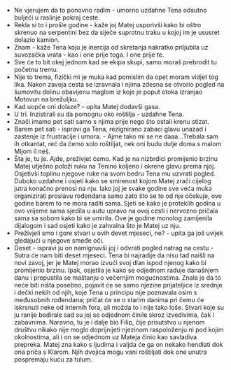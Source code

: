 - Ne vjerujem da to ponovno radim - umorno uzdahne Tena odsutno buljeći u raslinje pokraj ceste.
- Rekla si to i prošle godine - kaže joj Matej usporivši kako bi oštro skrenuo na serpentini bez da siječe suprotnu traku u kojoj im je ususret dolazio kamion.
- Znam - kaže Tena koju je inercija od skretanja nakratko priljubila uz suvozačka vrata - kao i one prije toga. I one prije te.
- Sve će to bit okej jednom kad se ekipa skupi, samo moraš prebrodit tu početnu tremu.
- Nije to trema, fizički mi je muka kad pomislim da opet moram vidjet tog lika. 
Nakon zavoja cesta se izravnala i njima zdesna se otvorio pogled na šumovitu dolinu obavijenu maglom iz koje je poput otoka izranjao Motovun na brežuljku.
- Kad uopće oni dolaze? - upita Matej dodavši gasa.
- U tri. Inzistirali su da pomognu oko roštilja - uzdahne Tena.
- Znači imamo pet sati samo s njima prije nego što ostali krenu stizat.
- Barem pet sati - ispravi ga Tena, rezignirano zabaci glavu unazad i zastenje iz frustracije i umora. - Ajme tako mi se ne daaa...Trebala sam ih otkantat, reć da ćemo solo roštiljat, nek oni budu dulje doma s malom Mijom il neš.
- Šta je, tu je. Ajde, preživjet ćemo.
Kad je na nizbrdici promijenio brzinu Matej utješno položi ruku na Tenino koljeno i okrene glavu prema njoj. Osjetivši toplinu njegove ruke na svom bedru Tena mu uzvrati pogled. Duboko uzdahne i osjeti kako se smirenost kojom Matej zrači cijelog jutra konačno prenosi na nju. Iako joj je svake godine sve veća muka organizirati proslavu rođendana samo zato što se to od nje očekuje, ove godine barem to ne mora raditi sama. Sjeti se kako je proteklih godina u ovo vrijeme sama sjedila u autu upravo na ovoj cesti i nervozno pričala sama sa sobom kako bi se umirila. Ove je godine monolog zamijenila dijalogom i sad osjeti kako je zahvalna što je Matej uz nju.
- Preživjeli smo i gore stvari u ovih devet mjeseci, ne? - upita ga još uvijek gledajući u njegove smeđe oči.
- Deset - ispravi ju on namignuvši joj i odvrati pogled natrag na cestu - Sutra će nam biti deset mjeseci.
Tena bi najradije da nisu tad naišli na novi zavoj, jer je Matej morao izvući svoj dlan ispod njenog kako bi promijenio brzinu. Ipak, osjetila je kako se odjednom raduje današnjem danu i prepustila se maštanju o večernjim mogućnostima. Znala je da to neće biti ništa posebno, pojavit će se samo njezine prijateljice iz srednje i dečki nekih od njih, koje Tena u principu nije poznavala osim s međusobnih rođendana; pričat će se o starim danima pri čemu će iskrsnuti neke od internih fora, ali možda to i nije tako loše. Stvari koje su ju ranije bedirale sad su joj se odjednom činile skroz izvedivima, čak i zabavnima. Naravno, tu je i dalje bio Filip, čije prisutstvo u njenom društvu nikako nije moglo doprijnijeti njezinom raspoloženju ni pod kojim okolnostima, ali i on se odjednom uz Mateja činio kao savladiva prepreka. Matej zna kako s ljudima i valjda će ga on nekako hendlati dok ona priča s Klarom. Njih dvojica mogu vani roštiljati dok one unutra pospremaju kuću za tulum.   




